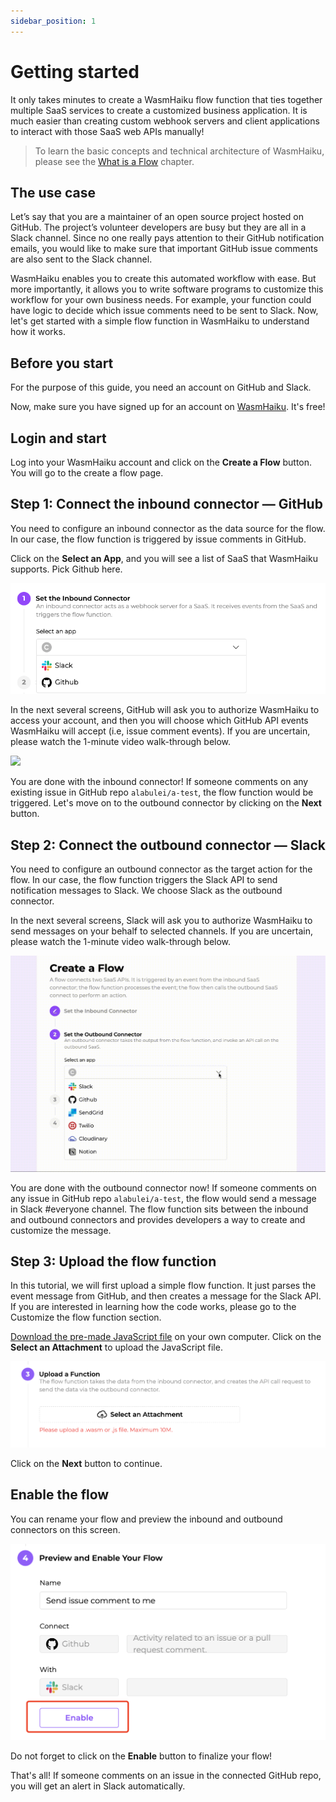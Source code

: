 ```yaml
---
sidebar_position: 1
---
```

# Getting started

It only takes minutes to create a WasmHaiku flow function that ties together multiple SaaS services to create a customized business application. It is much easier than creating custom webhook servers and client applications to interact with those SaaS web APIs manually! 


> To learn the basic concepts and technical architecture of WasmHaiku, please see the [What is a Flow](/reference-guides/what-is-a-flow.md) chapter.



## The use case

Let’s say that you are a maintainer of an open source project hosted on GitHub. The project’s volunteer developers are busy but they are all in a Slack channel. Since no one really pays attention to their GitHub notification emails, you would like to make sure that important GitHub issue comments are also sent to the Slack channel.

WasmHaiku enables you to create this automated workflow with ease. But more importantly, it allows you to write software programs to customize this workflow for your own business needs. For example, your function could have logic to decide which issue comments need to be sent to Slack. Now, let's get started with a simple flow function in WasmHaiku to understand how it works.


## Before you start

For the purpose of this guide, you need an account on GitHub and Slack.

Now, make sure you have signed up for an account on [WasmHaiku](https://wasmhaiku.com/). It's free!


## Login and start

Log into your WasmHaiku account and click on the **Create a Flow** button. You will go to the create a flow page.



## Step 1: Connect the inbound connector — GitHub

You need to configure an inbound connector as the data source for the flow. In our case, the flow function is triggered by issue comments in GitHub.

Click on the **Select an App**, and you will see a list of SaaS that WasmHaiku supports. Pick Github here. 

![](getting-started-01.jpg)

In the next several screens, GitHub will ask you to authorize WasmHaiku to access your account, and then you will choose which GitHub API events WasmHaiku will accept (i.e, issue comment events). If you are uncertain, please watch the 1-minute video walk-through below. 

![](inbound.gif)

You are done with the inbound connector! If someone comments on any existing issue in GitHub repo `alabulei/a-test`, the flow function would be triggered. Let's move on to the outbound connector by clicking on the **Next** button.


## Step 2: Connect the outbound connector — Slack

You need to configure an outbound connector as the target action for the flow. In our case, the flow function triggers the Slack API to send notification messages to Slack. We choose Slack as the outbound connector. 

In the next several screens, Slack will ask you to authorize WasmHaiku to send messages on your behalf to selected channels. If you are uncertain, please watch the 1-minute video walk-through below. 

![](outbound.gif)

You are done with the outbound connector now! If someone comments on any issue in GitHub repo `alabulei/a-test`, the flow would send a message in Slack #everyone channel. The flow function sits between the inbound and outbound connectors and provides developers a way to create and customize the message. 


## Step 3: Upload the flow function

In this tutorial, we will first upload a simple flow function. It just parses the event message from GitHub, and then creates a message for the Slack API. If you are interested in learning how the code works, please go to the Customize the flow function section.

[Download the pre-made JavaScript file](https://github.com/second-state/flow-functions/tree/main/getting-started/javascript) on your own computer. Click on the **Select an Attachment** to upload the JavaScript file.

![](getting-started-02.jpg)

Click on the **Next** button to continue.


## Enable the flow

You can rename your flow and preview the inbound and outbound connectors on this screen.

![](getting-started-03.jpg)

Do not forget to click on the **Enable** button to finalize your flow!

That's all! If someone comments on an issue in the connected GitHub repo, you will get an alert in Slack automatically.




